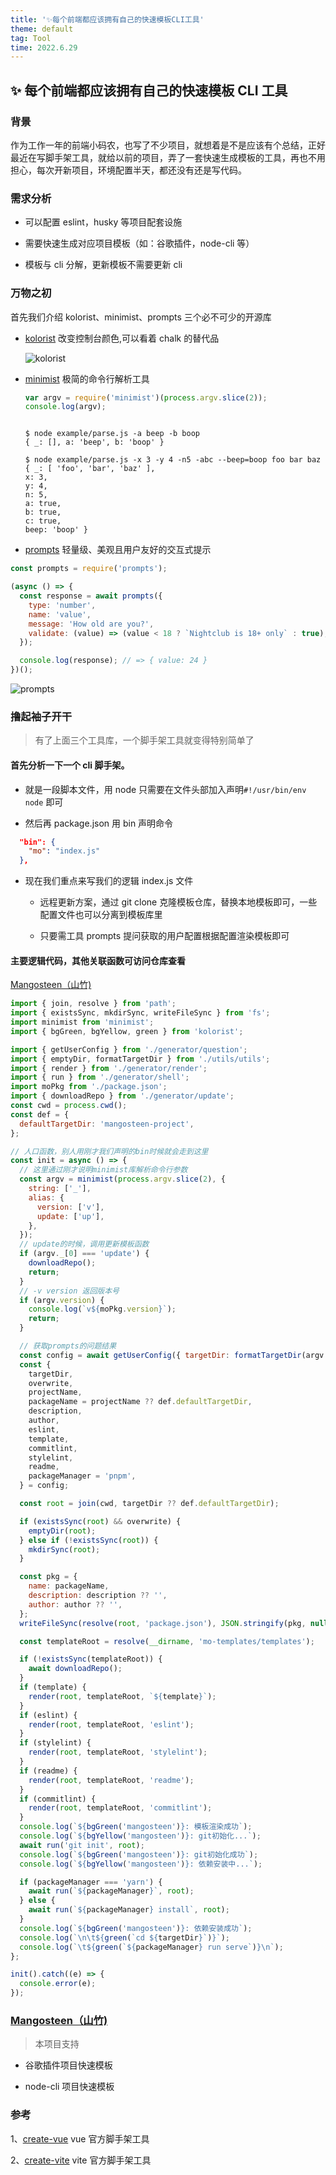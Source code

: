 ```yaml
---
title: '✨每个前端都应该拥有自己的快速模板CLI工具'
theme: default
tag: Tool
time: 2022.6.29
---
```


## ✨ 每个前端都应该拥有自己的快速模板 CLI 工具

### 背景

作为工作一年的前端小码农，也写了不少项目，就想着是不是应该有个总结，正好最近在写脚手架工具，就给以前的项目，弄了一套快速生成模板的工具，再也不用担心，每次开新项目，环境配置半天，都还没有还是写代码。

### 需求分析

- 可以配置 eslint，husky 等项目配套设施

- 需要快速生成对应项目模板（如：谷歌插件，node-cli 等）

- 模板与 cli 分解，更新模板不需要更新 cli

### 万物之初

首先我们介绍 kolorist、minimist、prompts 三个必不可少的开源库

- [kolorist](https://github.com/marvinhagemeister/kolorist) 改变控制台颜色,可以看着 chalk 的替代品

  ![kolorist](/articles/kolorist.svg)

- [minimist](https://github.com/substack/minimist) 极简的命令行解析工具

  ```js
  var argv = require('minimist')(process.argv.slice(2));
  console.log(argv);
  ```

  ```shell

  $ node example/parse.js -a beep -b boop
  { _: [], a: 'beep', b: 'boop' }

  $ node example/parse.js -x 3 -y 4 -n5 -abc --beep=boop foo bar baz
  { _: [ 'foo', 'bar', 'baz' ],
  x: 3,
  y: 4,
  n: 5,
  a: true,
  b: true,
  c: true,
  beep: 'boop' }

  ```

- [prompts](https://github.com/terkelg/prompts) 轻量级、美观且用户友好的交互式提示

```js
const prompts = require('prompts');

(async () => {
  const response = await prompts({
    type: 'number',
    name: 'value',
    message: 'How old are you?',
    validate: (value) => (value < 18 ? `Nightclub is 18+ only` : true),
  });

  console.log(response); // => { value: 24 }
})();
```

![prompts](/articles/prompts.gif)

### 撸起袖子开干

> 有了上面三个工具库，一个脚手架工具就变得特别简单了

#### 首先分析一下一个 cli 脚手架。

- 就是一段脚本文件，用 node 只需要在文件头部加入声明`#!/usr/bin/env node` 即可

- 然后再 package.json 用 bin 声明命令

```json
  "bin": {
    "mo": "index.js"
  },
```

- 现在我们重点来写我们的逻辑 index.js 文件

  - 远程更新方案，通过 git clone 克隆模板仓库，替换本地模板即可，一些配置文件也可以分离到模板库里

  - 只要需工具 prompts 提问获取的用户配置根据配置渲染模板即可

#### 主要逻辑代码，其他关联函数可访问仓库查看

[Mangosteen（山竹)](https://github.com/kinfuy/mangosteen)

```js
import { join, resolve } from 'path';
import { existsSync, mkdirSync, writeFileSync } from 'fs';
import minimist from 'minimist';
import { bgGreen, bgYellow, green } from 'kolorist';

import { getUserConfig } from './generator/question';
import { emptyDir, formatTargetDir } from './utils/utils';
import { render } from './generator/render';
import { run } from './generator/shell';
import moPkg from './package.json';
import { downloadRepo } from './generator/update';
const cwd = process.cwd();
const def = {
  defaultTargetDir: 'mangosteen-project',
};

// 人口函数，别人用刚才我们声明的bin时候就会走到这里
const init = async () => {
  // 这里通过刚才说明minimist库解析命令行参数
  const argv = minimist(process.argv.slice(2), {
    string: ['_'],
    alias: {
      version: ['v'],
      update: ['up'],
    },
  });
  // update的时候，调用更新模板函数
  if (argv._[0] === 'update') {
    downloadRepo();
    return;
  }
  // -v version 返回版本号
  if (argv.version) {
    console.log(`v${moPkg.version}`);
    return;
  }

  // 获取prompts的问题结果
  const config = await getUserConfig({ targetDir: formatTargetDir(argv._[0]) });
  const {
    targetDir,
    overwrite,
    projectName,
    packageName = projectName ?? def.defaultTargetDir,
    description,
    author,
    eslint,
    template,
    commitlint,
    stylelint,
    readme,
    packageManager = 'pnpm',
  } = config;

  const root = join(cwd, targetDir ?? def.defaultTargetDir);

  if (existsSync(root) && overwrite) {
    emptyDir(root);
  } else if (!existsSync(root)) {
    mkdirSync(root);
  }

  const pkg = {
    name: packageName,
    description: description ?? '',
    author: author ?? '',
  };
  writeFileSync(resolve(root, 'package.json'), JSON.stringify(pkg, null, 2));

  const templateRoot = resolve(__dirname, 'mo-templates/templates');

  if (!existsSync(templateRoot)) {
    await downloadRepo();
  }
  if (template) {
    render(root, templateRoot, `${template}`);
  }
  if (eslint) {
    render(root, templateRoot, 'eslint');
  }
  if (stylelint) {
    render(root, templateRoot, 'stylelint');
  }
  if (readme) {
    render(root, templateRoot, 'readme');
  }
  if (commitlint) {
    render(root, templateRoot, 'commitlint');
  }
  console.log(`${bgGreen('mangosteen')}: 模板渲染成功`);
  console.log(`${bgYellow('mangosteen')}: git初始化...`);
  await run('git init', root);
  console.log(`${bgGreen('mangosteen')}: git初始化成功`);
  console.log(`${bgYellow('mangosteen')}: 依赖安装中...`);

  if (packageManager === 'yarn') {
    await run(`${packageManager}`, root);
  } else {
    await run(`${packageManager} install`, root);
  }
  console.log(`${bgGreen('mangosteen')}: 依赖安装成功`);
  console.log(`\n\t${green(`cd ${targetDir}`)}`);
  console.log(`\t${green(`${packageManager} run serve`)}\n`);
};

init().catch((e) => {
  console.error(e);
});
```

### [Mangosteen（山竹)](https://github.com/alqmc/mangosteen)

> 本项目支持

- 谷歌插件项目快速模板

- node-cli 项目快速模板

### 参考

1、[create-vue](https://github.com/vuejs/create-vue) vue 官方脚手架工具

2、[create-vite](https://github.com/vitejs/vite/tree/main/packages/create-vite) vite 官方脚手架工具
